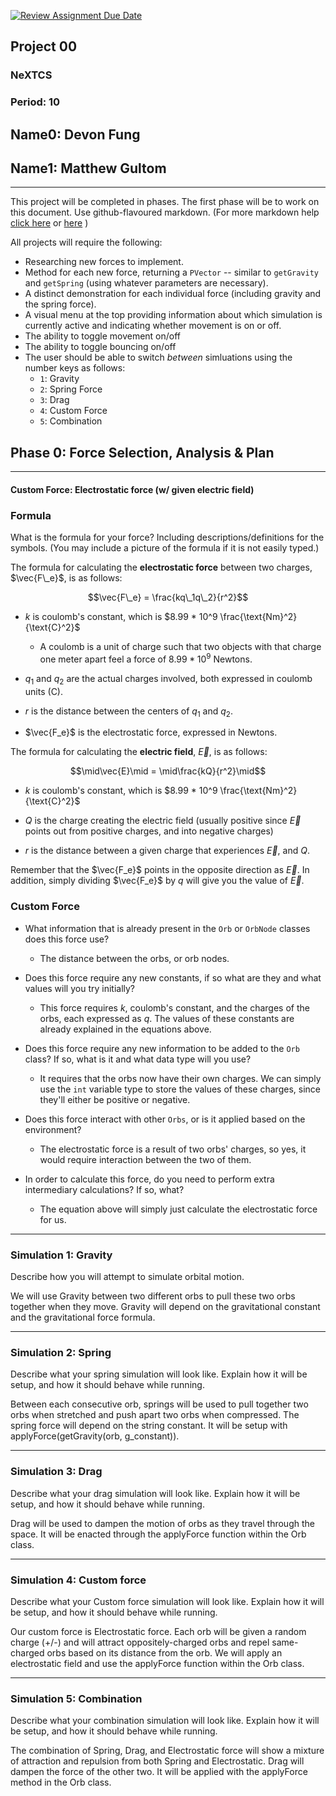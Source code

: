 [![Review Assignment Due Date](https://classroom.github.com/assets/deadline-readme-button-22041afd0340ce965d47ae6ef1cefeee28c7c493a6346c4f15d667ab976d596c.svg)](https://classroom.github.com/a/gbHItYk9)

## Project 00

### NeXTCS

### Period: 10

## Name0: Devon Fung

## Name1: Matthew Gultom

---

This project will be completed in phases. The first phase will be to work on this document. Use github-flavoured markdown. (For more markdown help [click here](https://github.com/adam-p/markdown-here/wiki/Markdown-Cheatsheet) or [here](https://docs.github.com/en/get-started/writing-on-github/getting-started-with-writing-and-formatting-on-github/basic-writing-and-formatting-syntax) )

All projects will require the following:

- Researching new forces to implement.
- Method for each new force, returning a `PVector`  -- similar to `getGravity` and `getSpring` (using whatever parameters are necessary).
- A distinct demonstration for each individual force (including gravity and the spring force).
- A visual menu at the top providing information about which simulation is currently active and indicating whether movement is on or off.
- The ability to toggle movement on/off
- The ability to toggle bouncing on/off
- The user should be able to switch _between_ simluations using the number keys as follows:
  - `1`: Gravity
  - `2`: Spring Force
  - `3`: Drag
  - `4`: Custom Force
  - `5`: Combination

## Phase 0: Force Selection, Analysis & Plan

---------- 

#### Custom Force: Electrostatic force (w/ given electric field)

### Formula

What is the formula for your force? Including descriptions/definitions for the symbols. (You may include a picture of the formula if it is not easily typed.)

The formula for calculating the **electrostatic force** between two charges, $\vec{F\_e}$, is as follows:

$$\vec{F\_e} = \frac{kq\_1q\_2}{r^2}$$

* $k$ is coulomb's constant, which is $8.99 * 10^9 \frac{\text{Nm}^2}{\text{C}^2}$
  
  * A coulomb is a unit of charge such that two objects with that charge one meter apart feel a force of $8.99 * 10^9$ Newtons.

* $q_1$ and $q_2$ are the actual charges involved, both expressed in coulomb units ($\text{C}$).

* $r$ is the distance between the centers of $q_1$ and $q_2$.

* $\vec{F_e}$ is the electrostatic force, expressed in Newtons.



The formula for calculating the **electric field**, $\vec{E}$, is as follows:

$$\mid\vec{E}\mid = \mid\frac{kQ}{r^2}\mid$$

* $k$ is coulomb's constant, which is $8.99 * 10^9 \frac{\text{Nm}^2}{\text{C}^2}$

* $Q$ is the charge creating the electric field (usually positive since $\vec{E}$ points out from positive charges, and into negative charges)

* $r$ is the distance between a given charge that experiences $\vec{E}$, and $Q$.



Remember that the $\vec{F_e}$ points in the opposite direction as $\vec{E}$. In addition, simply dividing $\vec{F_e}$ by $q$ will give you the value of $\vec{E}$.

### Custom Force

- What information that is already present in the `Orb` or `OrbNode` classes does this force use?
  
  - The distance between the orbs, or orb nodes.

- Does this force require any new constants, if so what are they and what values will you try initially?
  
  - This force requires $k$, coulomb's constant, and the charges of the orbs, each expressed as $q$. The values of these constants are already explained in the equations above.

- Does this force require any new information to be added to the `Orb` class? If so, what is it and what data type will you use?
  
  - It requires that the orbs now have their own charges. We can simply use the `int` variable type to store the values of these charges, since they'll either be positive or negative.

- Does this force interact with other `Orbs`, or is it applied based on the environment?
  
  - The electrostatic force is a result of two orbs' charges, so yes, it would require interaction between the two of them.

- In order to calculate this force, do you need to perform extra intermediary calculations? If so, what?
  
  - The equation above will simply just calculate the electrostatic force for us.

---

### Simulation 1: Gravity

Describe how you will attempt to simulate orbital motion.

We will use Gravity between two different orbs to pull these two orbs together when they move. Gravity will depend on the gravitational constant and the gravitational force formula.

--- 

### Simulation 2: Spring

Describe what your spring simulation will look like. Explain how it will be setup, and how it should behave while running.

Between each consecutive orb, springs will be used to pull together two orbs when stretched and push apart two orbs when compressed. The spring force will depend on the string constant. It will be setup with applyForce(getGravity(orb, g_constant)).

--- 

### Simulation 3: Drag

Describe what your drag simulation will look like. Explain how it will be setup, and how it should behave while running.

Drag will be used to dampen the motion of orbs as they travel through the space. It will be enacted through the applyForce function within the Orb class.

--- 

### Simulation 4: Custom force

Describe what your Custom force simulation will look like. Explain how it will be setup, and how it should behave while running.

Our custom force is Electrostatic force. Each orb will be given a random charge (+/-) and will attract oppositely-charged orbs and repel same-charged orbs based on its distance from the orb. We will apply an electrostatic field and use the applyForce function within the Orb class.

--- 

### Simulation 5: Combination

Describe what your combination simulation will look like. Explain how it will be setup, and how it should behave while running.

The combination of Spring, Drag, and Electrostatic force will show a mixture of attraction and repulsion from both Spring and Electrostatic. Drag will dampen the force of the other two. It will be applied with the applyForce method in the Orb class.
